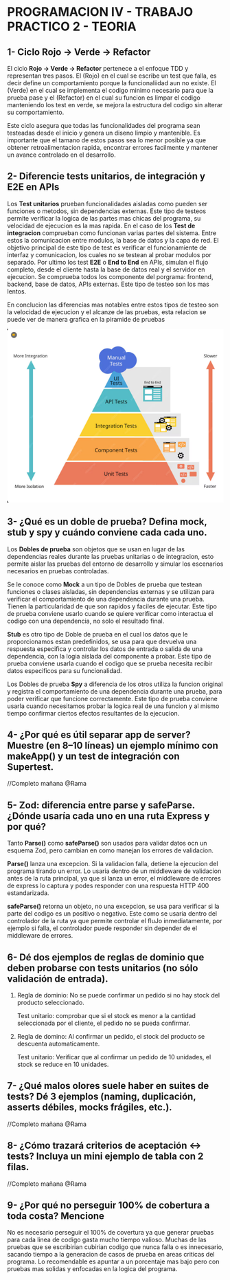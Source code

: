 
# PROGRAMACION IV - TRABAJO PRACTICO 2 - TEORIA

## 1- Ciclo Rojo -> Verde -> Refactor

El ciclo **Rojo -> Verde -> Refactor** pertenece a el enfoque TDD y representan tres pasos. El (Rojo) en el cual se escribe un test que falla, es decir define un comportamiento porque la funcionaliidad aun no existe. El (Verde) en el cual se implementa el codigo minimo necesario para que la prueba pase y el (Refactor) en el cual su funcion es limpar el codigo manteniendo los test en verde, se mejora la estructura del codigo sin alterar su comportamiento.

Este ciclo asegura que todas las funcionalidades del programa sean testeadas desde el inicio y genera un diseno limpio y mantenible. Es importante que el tamano de estos pasos sea lo menor posible ya que obtener retroalimentacion rapida, encontrar errores facilmente y mantener un avance controlado en el desarrollo.

## 2- Diferencie tests unitarios, de integración y E2E en APIs

Los **Test unitarios** prueban funcionalidades aisladas como pueden ser funciones o metodos, sin dependencias externas. Este tipo de testeos permite verificar la logica de las partes mas chicas del programa, su velocidad de ejecucion es la mas rapida. En el caso de los **Test de integracion** comprueban como funcionan varias partes del sistema. Entre estos la comunicacion entre modulos, la base de datos y la capa de red. El objetivo principal de este tipo de test es verificar el funcionamiente de interfaz y comunicacion, los cuales no se testean al probar modulos por separado. Por ultimo los test **E2E** o **End to End** en APIs, simulan el flujo completo, desde el cliente hasta la base de datos real y el servidor en ejecucion. Se comprueba todos los componente del porgrama: frontend, backend, base de datos, APIs externas. Este tipo de testeo son los mas lentos.

En conclucion las diferencias mas notables entre estos tipos de testeo son la velocidad de ejecucion y el alcanze de las pruebas, esta relacion se puede ver de manera grafica en la piramide de pruebas

![Diagrama de flujo](imagenes/Piramide.png)

## 3- ¿Qué es un doble de prueba? Defina mock, stub y spy y cuándo conviene cada cada uno.

Los **Dobles de prueba** son objetos que se usan en lugar de las dependencias reales durante las pruebas unitarias o de integracion, esto permite aislar las pruebas del entorno de desarrollo y simular los escenarios necesarios en pruebas controladas.

Se le conoce como **Mock**  a un tipo de Dobles de prueba que testean funciones o clases aisladas, sin dependencias externas y se utilizan para verificar el comportamiento de una dependencia durante una prueba. Tienen la particularidad de que son rapidos y faciles de ejecutar. Este tipo de prueba conviene usarlo cuando se quiere verificar como interactua el codigo con una dependencia, no solo el resultado final.

**Stub** es otro tipo de Doble de prueba en el cual los datos que le proporcionamos estan predefinidos, se usa para que devuelva una respuesta especifica y controlar los datos de entrada o salida de una dependencia, con la logia aislada del componente a probar. Este tipo de prueba conviene usarla cuando el codigo que se prueba necesita recibir datos especificos para su funcionalidad.

Los Dobles de prueba **Spy** a diferencia de los otros utiliza la funcion original y registra el comportamiento de una dependencia durante una prueba, para poder verificar que funcione correctamente. Este tipo de prueba conviene usarla cuando necesitamos probar la logica real de una funcion y al mismo tiempo confirmar ciertos efectos resultantes de la ejecucion.

## 4- ¿Por qué es útil separar app de server? Muestre (en 8–10 líneas) un ejemplo mínimo con makeApp() y un test de integración con Supertest.

//Completo mañana @Rama

## 5- Zod: diferencia entre parse y safeParse. ¿Dónde usaría cada uno en una ruta Express y por qué?

Tanto **Parse()** como **safeParse()** son usados para validar datos ocn un esquema Zod, pero cambian en como manejan los errores de validacion.

**Parse()** lanza una excepcion. Si la validacion falla, detiene la ejecucion del programa tirando un error. Lo usaria dentro de un middleware de validacion antes de la ruta principal, ya que si lanza un error, el middleware de errores de express lo captura y podes responder con una respuesta HTTP 400 estandarizada.

**safeParse()** retorna un objeto, no una excepcion, se usa para verificar si la parte del codigo es un positivo o negativo. Este como se usaria dentro del controlador de la ruta ya que permite controlar el fluJo inmediatamente, por ejemplo si falla, el controlador puede responder sin depender de el middleware de errores.

## 6- Dé dos ejemplos de reglas de dominio que deben probarse con tests unitarios (no sólo validación de entrada).

1. Regla de dominio: No se puede confirmar un pedido si no hay stock del producto seleccionado.
   
   Test unitario: comprobar que si el stock es menor a la cantidad seleccionada por el cliente, el pedido no se pueda confirmar.

2. Regla de domino: Al confirmar un pedido, el stock del producto se descuenta automaticamente.
   
   Test unitario: Verificar que al confirmar un pedido de 10 unidades, el stock se reduce en 10 unidades.


## 7- ¿Qué malos olores suele haber en suites de tests? Dé 3 ejemplos (naming, duplicación, asserts débiles, mocks frágiles, etc.).

//Completo mañana @Rama

## 8- ¿Cómo trazará criterios de aceptación ↔ tests? Incluya un mini ejemplo de tabla con 2 filas.

//Completo mañana @Rama

## 9- ¿Por qué no perseguir 100% de cobertura a toda costa? Mencione

No es necesario perseguir el 100% de covertura ya que generar pruebas para cada linea de codigo gasta mucho tiempo valioso. Muchas de las pruebas que se escribirian cubirian codigo que nunca falla o es innecesario, sacando tiempo a la generacion de casos de prueba en areas criticas del programa. Lo recomendable es apuntar a un porcentaje mas bajo pero con pruebas mas solidas y enfocadas en la logica del programa.